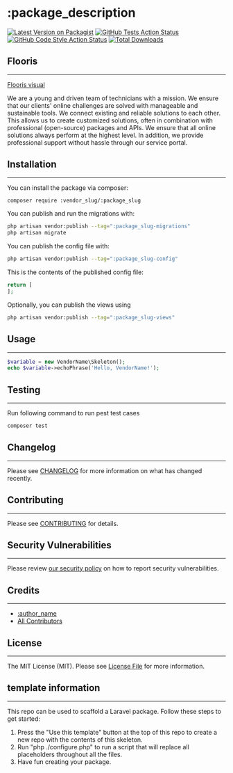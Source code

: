 # :package_description

[![Latest Version on Packagist](https://img.shields.io/packagist/v/:vendor_slug/:package_slug.svg?style=flat-square)](https://packagist.org/packages/:vendor_slug/:package_slug)
[![GitHub Tests Action Status](https://img.shields.io/github/actions/workflow/status/:vendor_slug/:package_slug/run-tests.yml?branch=main&label=tests&style=flat-square)](https://github.com/:vendor_slug/:package_slug/actions?query=workflow%3Arun-tests+branch%3Amain)
[![GitHub Code Style Action Status](https://img.shields.io/github/actions/workflow/status/:vendor_slug/:package_slug/fix-php-code-style-issues.yml?branch=main&label=code%20style&style=flat-square)](https://github.com/:vendor_slug/:package_slug/actions?query=workflow%3A"Fix+PHP+code+style+issues"+branch%3Amain)
[![Total Downloads](https://img.shields.io/packagist/dt/:vendor_slug/:package_slug.svg?style=flat-square)](https://packagist.org/packages/:vendor_slug/:package_slug)

## Flooris
---
[Flooris visual](https://flooris.nl/img/containers/assets/header-image.webp/38313c04221b34c68cb027ed0d29a7ac.webp)
<!-- ![Some image](assets/flooris-visual.jpg) -->

We are a young and driven team of technicians with a mission. We ensure that our clients' online challenges are solved with manageable and sustainable tools. We connect existing and reliable solutions to each other. This allows us to create customized solutions, often in combination with professional (open-source) packages and APIs. We ensure that all online solutions always perform at the highest level. In addition, we provide professional support without hassle through our service portal.


## Installation
---

You can install the package via composer:

```bash
composer require :vendor_slug/:package_slug
```

You can publish and run the migrations with:

```bash
php artisan vendor:publish --tag=":package_slug-migrations"
php artisan migrate
```

You can publish the config file with:

```bash
php artisan vendor:publish --tag=":package_slug-config"
```

This is the contents of the published config file:

```php
return [
];
```

Optionally, you can publish the views using

```bash
php artisan vendor:publish --tag=":package_slug-views"
```


## Usage
---

```php
$variable = new VendorName\Skeleton();
echo $variable->echoPhrase('Hello, VendorName!');
```


## Testing
---

Run following command to run pest test cases
```bash
composer test
```


## Changelog
---


Please see [CHANGELOG](CHANGELOG.md) for more information on what has changed recently.


## Contributing
---

Please see [CONTRIBUTING](CONTRIBUTING.md) for details.


## Security Vulnerabilities
---

Please review [our security policy](../../security/policy) on how to report security vulnerabilities.


## Credits
---

- [:author_name](https://github.com/:author_username)
- [All Contributors](../../contributors)


## License
---

The MIT License (MIT). Please see [License File](LICENSE.md) for more information.


<!--delete-->
## template information
---

This repo can be used to scaffold a Laravel package. Follow these steps to get started:

1. Press the "Use this template" button at the top of this repo to create a new repo with the contents of this skeleton.
2. Run "php ./configure.php" to run a script that will replace all placeholders throughout all the files.
3. Have fun creating your package.
